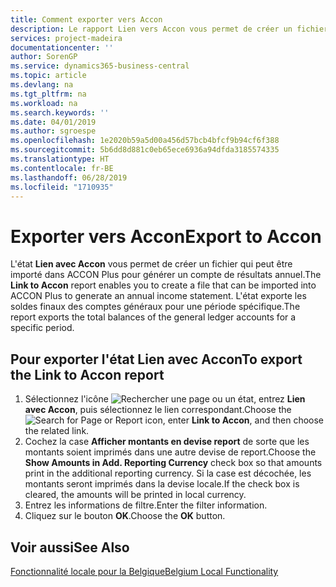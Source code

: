 ```yaml
---
title: Comment exporter vers Accon
description: Le rapport Lien vers Accon vous permet de créer un fichier qui peut être importé dans ACCON Plus pour générer un compte de résultat annuel.
services: project-madeira
documentationcenter: ''
author: SorenGP
ms.service: dynamics365-business-central
ms.topic: article
ms.devlang: na
ms.tgt_pltfrm: na
ms.workload: na
ms.search.keywords: ''
ms.date: 04/01/2019
ms.author: sgroespe
ms.openlocfilehash: 1e2020b59a5d00a456d57bcb4bfcf9b94cf6f388
ms.sourcegitcommit: 5b6dd8d881c0eb65ece6936a94dfda3185574335
ms.translationtype: HT
ms.contentlocale: fr-BE
ms.lasthandoff: 06/28/2019
ms.locfileid: "1710935"
---
```

# <a name="export-to-accon"></a><span data-ttu-id="0ad7f-103">Exporter vers Accon</span><span class="sxs-lookup"><span data-stu-id="0ad7f-103">Export to Accon</span></span>
<span data-ttu-id="0ad7f-104">L'état **Lien avec Accon** vous permet de créer un fichier qui peut être importé dans ACCON Plus pour générer un compte de résultats annuel.</span><span class="sxs-lookup"><span data-stu-id="0ad7f-104">The **Link to Accon** report enables you to create a file that can be imported into ACCON Plus to generate an annual income statement.</span></span> <span data-ttu-id="0ad7f-105">L'état exporte les soldes finaux des comptes généraux pour une période spécifique.</span><span class="sxs-lookup"><span data-stu-id="0ad7f-105">The report exports the total balances of the general ledger accounts for a specific period.</span></span>  

## <a name="to-export-the-link-to-accon-report"></a><span data-ttu-id="0ad7f-106">Pour exporter l'état Lien avec Accon</span><span class="sxs-lookup"><span data-stu-id="0ad7f-106">To export the Link to Accon report</span></span>  
1.  <span data-ttu-id="0ad7f-107">Sélectionnez l'icône ![Rechercher une page ou un état](../../media/ui-search/search_small.png "icône Rechercher une page ou un état"), entrez **Lien avec Accon**, puis sélectionnez le lien correspondant.</span><span class="sxs-lookup"><span data-stu-id="0ad7f-107">Choose the ![Search for Page or Report](../../media/ui-search/search_small.png "Search for Page or Report icon") icon, enter **Link to Accon**, and then choose the related link.</span></span>  
2.  <span data-ttu-id="0ad7f-108">Cochez la case **Afficher montants en devise report** de sorte que les montants soient imprimés dans une autre devise de report.</span><span class="sxs-lookup"><span data-stu-id="0ad7f-108">Choose the **Show Amounts in Add. Reporting Currency** check box so that amounts print in the additional reporting currency.</span></span> <span data-ttu-id="0ad7f-109">Si la case est décochée, les montants seront imprimés dans la devise locale.</span><span class="sxs-lookup"><span data-stu-id="0ad7f-109">If the check box is cleared, the amounts will be printed in local currency.</span></span>  
3.  <span data-ttu-id="0ad7f-110">Entrez les informations de filtre.</span><span class="sxs-lookup"><span data-stu-id="0ad7f-110">Enter the filter information.</span></span>  
4.  <span data-ttu-id="0ad7f-111">Cliquez sur le bouton **OK**.</span><span class="sxs-lookup"><span data-stu-id="0ad7f-111">Choose the **OK** button.</span></span>  

## <a name="see-also"></a><span data-ttu-id="0ad7f-112">Voir aussi</span><span class="sxs-lookup"><span data-stu-id="0ad7f-112">See Also</span></span>  
 [<span data-ttu-id="0ad7f-113">Fonctionnalité locale pour la Belgique</span><span class="sxs-lookup"><span data-stu-id="0ad7f-113">Belgium Local Functionality</span></span>](belgium-local-functionality.md)
